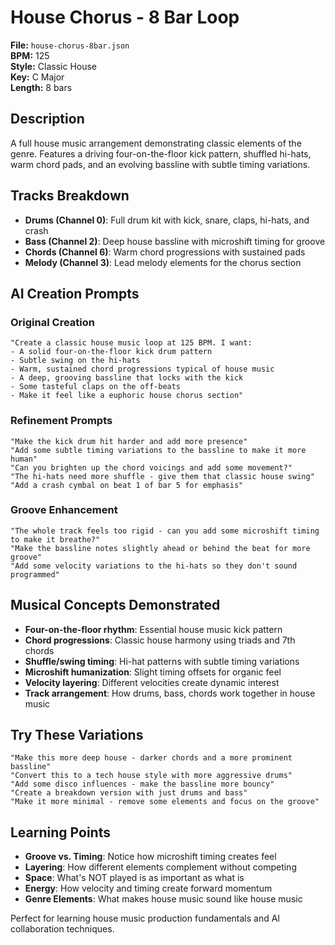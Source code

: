 # House Chorus - 8 Bar Loop

**File:** `house-chorus-8bar.json`  
**BPM:** 125  
**Style:** Classic House  
**Key:** C Major  
**Length:** 8 bars  

## Description

A full house music arrangement demonstrating classic elements of the genre. Features a driving four-on-the-floor kick pattern, shuffled hi-hats, warm chord pads, and an evolving bassline with subtle timing variations.

## Tracks Breakdown

- **Drums (Channel 0)**: Full drum kit with kick, snare, claps, hi-hats, and crash
- **Bass (Channel 2)**: Deep house bassline with microshift timing for groove
- **Chords (Channel 6)**: Warm chord progressions with sustained pads
- **Melody (Channel 3)**: Lead melody elements for the chorus section

## AI Creation Prompts

### Original Creation
```
"Create a classic house music loop at 125 BPM. I want:
- A solid four-on-the-floor kick drum pattern
- Subtle swing on the hi-hats 
- Warm, sustained chord progressions typical of house music
- A deep, grooving bassline that locks with the kick
- Some tasteful claps on the off-beats
- Make it feel like a euphoric house chorus section"
```

### Refinement Prompts
```
"Make the kick drum hit harder and add more presence"
"Add some subtle timing variations to the bassline to make it more human"
"Can you brighten up the chord voicings and add some movement?"
"The hi-hats need more shuffle - give them that classic house swing"
"Add a crash cymbal on beat 1 of bar 5 for emphasis"
```

### Groove Enhancement
```
"The whole track feels too rigid - can you add some microshift timing to make it breathe?"
"Make the bassline notes slightly ahead or behind the beat for more groove"
"Add some velocity variations to the hi-hats so they don't sound programmed"
```

## Musical Concepts Demonstrated

- **Four-on-the-floor rhythm**: Essential house music kick pattern
- **Chord progressions**: Classic house harmony using triads and 7th chords
- **Shuffle/swing timing**: Hi-hat patterns with subtle timing variations
- **Microshift humanization**: Slight timing offsets for organic feel
- **Velocity layering**: Different velocities create dynamic interest
- **Track arrangement**: How drums, bass, chords work together in house music

## Try These Variations

```
"Make this more deep house - darker chords and a more prominent bassline"
"Convert this to a tech house style with more aggressive drums"
"Add some disco influences - make the bassline more bouncy"
"Create a breakdown version with just drums and bass"
"Make it more minimal - remove some elements and focus on the groove"
```

## Learning Points

- **Groove vs. Timing**: Notice how microshift timing creates feel
- **Layering**: How different elements complement without competing  
- **Space**: What's NOT played is as important as what is
- **Energy**: How velocity and timing create forward momentum
- **Genre Elements**: What makes house music sound like house music

Perfect for learning house music production fundamentals and AI collaboration techniques.